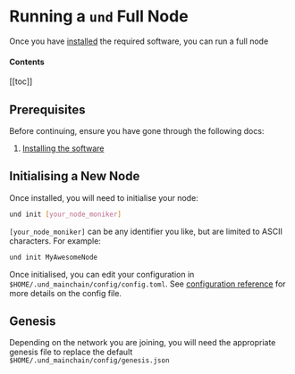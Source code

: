 # Running a `und` Full Node

Once you have [installed](../software/installation.md) the required software, you can run a full node

#### Contents

[[toc]]

## Prerequisites

Before continuing, ensure you have gone through the following docs:

1. [Installing the software](installation.md)

## Initialising a New Node

Once installed, you will need to initialise your node:

```bash
und init [your_node_moniker]
```

`[your_node_moniker]` can be any identifier you like, but are limited to ASCII characters. For example:

```bash
und init MyAwesomeNode
```

Once initialised, you can edit your configuration in `$HOME/.und_mainchain/config/config.toml`. See [configuration reference](../software/und-mainchain-config-ref.md) for more details on the config file.

## Genesis

Depending on the network you are joining, you will need the appropriate genesis file to replace the default `$HOME/.und_mainchain/config/genesis.json`
